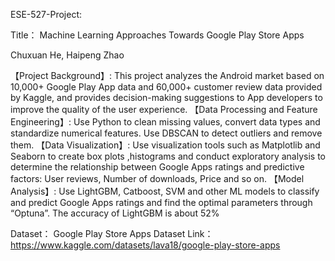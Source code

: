 ESE-527-Project:

Title： Machine Learning Approaches Towards Google Play Store Apps

Chuxuan He, Haipeng Zhao

【Project Background】: This project analyzes the Android market based on 10,000+ Google Play App data and 60,000+ customer review data provided by Kaggle, and provides decision-making suggestions to App developers to improve the quality of the user experience.
【Data Processing and Feature Engineering】: Use Python to clean missing values, convert data types and standardize numerical features. Use DBSCAN to detect outliers and remove them.
【Data Visualization】: Use visualization tools such as Matplotlib and Seaborn to create box plots ,histograms and conduct exploratory analysis to determine the relationship between Google Apps ratings and predictive factors: User reviews, Number of downloads, Price and so on.
【Model Analysis】: Use LightGBM, Catboost, SVM and other ML models to classify and predict Google Apps ratings and find the optimal parameters through “Optuna”. The accuracy of LightGBM is about 52%

Dataset： Google Play Store Apps Dataset
Link：https://www.kaggle.com/datasets/lava18/google-play-store-apps
